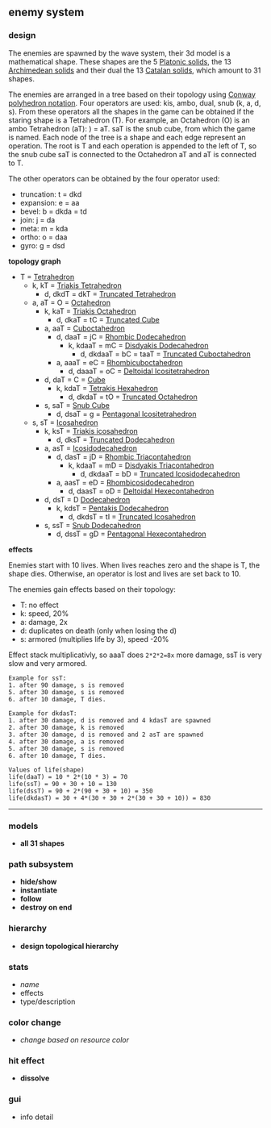 ## enemy system

### design
The enemies are spawned by the wave system, their 3d model is a mathematical shape. These shapes are the 5 [Platonic solids](https://en.wikipedia.org/wiki/Platonic_solid), the 13 [Archimedean solids](https://en.wikipedia.org/wiki/Archimedean_solid) and their dual the 13 [Catalan solids](https://en.wikipedia.org/wiki/Catalan_solid), which amount to 31 shapes. <br>

The enemies are arranged in a tree based on their topology using [Conway polyhedron notation](https://en.wikipedia.org/wiki/Conway_polyhedron_notation). Four operators are used: kis, ambo, dual, snub (k, a, d, s). From these operators all the shapes in the game can be obtained if the staring shape is a Tetrahedron (T). For example, an Octahedron (O) is an ambo Tetrahedron (aT): ) = aT. saT is the snub cube, from which the game is named. Each node of the tree is a shape and each edge represent an operation. The root is T and each operation is appended to the left of T, so the snub cube saT is connected to the Octahedron aT and aT is connected to T. <br>

The other operators can be obtained by the four operator used:
- truncation: t = dkd
- expansion: e = aa
- bevel: b = dkda = td
- join: j = da
- meta: m = kda
- ortho: o = daa
- gyro: g = dsd

**topology graph**
- T = [Tetrahedron](https://en.wikipedia.org/wiki/Tetrahedron)
	- k, kT = [Triakis Tetrahedron](https://en.wikipedia.org/wiki/Triakis_tetrahedron)
		- d, dkdT = dkT = [Truncated Tetrahedron](https://en.wikipedia.org/wiki/Truncated_tetrahedron)
	- a, aT = O = [Octahedron](https://en.wikipedia.org/wiki/Octahedron)
		- k, kaT = [Triakis Octahedron](https://en.wikipedia.org/wiki/Triakis_octahedron)
			- d, dkaT = tC = [Truncated Cube](https://en.wikipedia.org/wiki/Truncated_cube)
		- a, aaT = [Cuboctahedron](https://en.wikipedia.org/wiki/Cuboctahedron)
			- d, daaT = jC = [Rhombic Dodecahedron](https://en.wikipedia.org/wiki/Rhombic_dodecahedron)
				- k, kdaaT = mC = [Disdyakis Dodecahedron](https://en.wikipedia.org/wiki/Disdyakis_dodecahedron)
					- d, dkdaaT = bC = taaT = [Truncated Cuboctahedron](https://en.wikipedia.org/wiki/Truncated_cuboctahedron)
			- a, aaaT = eC = [Rhombicuboctahedron](https://en.wikipedia.org/wiki/Rhombicuboctahedron)
				- d, daaaT = oC = [Deltoidal Icositetrahedron](https://en.wikipedia.org/wiki/Deltoidal_icositetrahedron)
		- d, daT = C = [Cube](https://en.wikipedia.org/wiki/Cube)
			- k, kdaT = [Tetrakis Hexahedron](https://en.wikipedia.org/wiki/Tetrakis_hexahedron)
				- d, dkdaT = tO = [Truncated Octahedron](https://en.wikipedia.org/wiki/Truncated_octahedron)
		- s, saT = [Snub Cube](https://en.wikipedia.org/wiki/Snub_cube)
			- d, dsaT = g = [Pentagonal Icositetrahedron](https://en.wikipedia.org/wiki/Pentagonal_icositetrahedron)
	- s, sT = [Icosahedron](https://en.wikipedia.org/wiki/Icosahedron)
		- k, ksT = [Triakis icosahedron](https://en.wikipedia.org/wiki/Triakis_icosahedron)
			- d, dksT = [Truncated Dodecahedron](https://en.wikipedia.org/wiki/Truncated_dodecahedron)
		- a, asT = [Icosidodecahedron](https://en.wikipedia.org/wiki/Icosidodecahedron)
			- d, dasT = jD = [Rhombic Triacontahedron](https://en.wikipedia.org/wiki/Rhombic_triacontahedron)
				- k, kdaaT = mD = [Disdyakis Triacontahedron](https://en.wikipedia.org/wiki/Disdyakis_triacontahedron)
					- d, dkdaaT = bD = [Truncated Icosidodecahedron](https://en.wikipedia.org/wiki/Truncated_icosidodecahedron)
			- a, aasT = eD = [Rhombicosidodecahedron](https://en.wikipedia.org/wiki/Rhombicosidodecahedron)
				- d, daasT = oD = [Deltoidal Hexecontahedron](https://en.wikipedia.org/wiki/Deltoidal_hexecontahedron)
		- d, dsT = D [Dodecahedron](https://en.wikipedia.org/wiki/Dodecahedron)
			- k, kdsT = [Pentakis Dodecahedron](https://en.wikipedia.org/wiki/Pentakis_dodecahedron)
				- d, dkdsT = tI = [Truncated Icosahedron](https://en.wikipedia.org/wiki/Truncated_icosahedron)
		- s, ssT = [Snub Dodecahedron](https://en.wikipedia.org/wiki/Snub_dodecahedron)
			- d, dssT = gD = [Pentagonal Hexecontahedron](https://en.wikipedia.org/wiki/Pentagonal_hexecontahedron)

**effects**

Enemies start with 10 lives. When lives reaches zero and the shape is T, the shape dies. Otherwise, an operator is lost and lives are set back to 10.

The enemies gain effects based on their topology:
- T: no effect
- k: speed, 20%
- a: damage, 2x
- d: duplicates on death (only when losing the d)
- s: armored (multiplies life by 3), speed -20%

Effect stack multiplicativly, so aaaT does `2*2*2=8x` more damage, ssT is very slow and very armored.

```
Example for ssT: 
1. after 90 damage, s is removed
5. after 30 damage, s is removed
6. after 10 damage, T dies.
```

```
Example for dkdasT:
1. after 30 damage, d is removed and 4 kdasT are spawned
2. after 30 damage, k is removed
3. after 30 damage, d is removed and 2 asT are spawned
4. after 30 damage, a is removed
5. after 30 damage, s is removed
6. after 10 damage, T dies.
```

```
Values of life(shape)
life(daaT) = 10 * 2*(10 * 3) = 70
life(ssT) = 90 + 30 + 10 = 130
life(dssT) = 90 + 2*(90 + 30 + 10) = 350
life(dkdasT) = 30 + 4*(30 + 30 + 2*(30 + 30 + 10)) = 830
```

---

### models
- **all 31 shapes**

### path subsystem
- **hide/show**
- **instantiate**
- **follow**
- **destroy on end**

### hierarchy
- **design topological hierarchy**

### stats
- _name_
- effects
- type/description

### color change
- _change based on resource color_

### hit effect
- **dissolve**

### gui
- info detail
